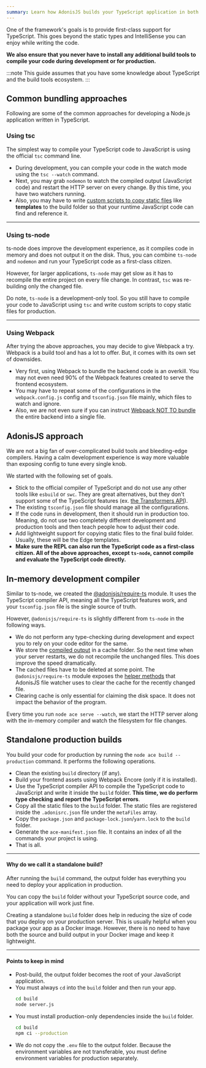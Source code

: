 ```yaml
---
summary: Learn how AdonisJS builds your TypeScript application in both development and production both.
---
```


One of the framework's goals is to provide first-class support for TypeScript. This goes beyond the static types and IntelliSense you can enjoy while writing the code.

**We also ensure that you never have to install any additional build tools to compile your code during development or for production.**

:::note
This guide assumes that you have some knowledge about TypeScript and the build tools ecosystem.
:::

## Common bundling approaches
Following are some of the common approaches for developing a Node.js application written in TypeScript.

### Using tsc
The simplest way to compile your TypeScript code to JavaScript is using the official `tsc` command line.

- During development, you can compile your code in the watch mode using the `tsc --watch` command.
- Next, you may grab `nodemon` to watch the compiled output (JavaScript code) and restart the HTTP server on every change. By this time, you have two watchers running.
- Also, you may have to write [custom scripts to copy static files](https://github.com/microsoft/TypeScript/issues/30835) like **templates** to the build folder so that your runtime JavaScript code can find and reference it.

---

### Using ts-node
ts-node does improve the development experience, as it compiles code in memory and does not output it on the disk. Thus, you can combine `ts-node` and `nodemon` and run your TypeScript code as a first-class citizen.

However, for larger applications, `ts-node` may get slow as it has to recompile the entire project on every file change. In contrast, `tsc` was re-building only the changed file.

Do note, `ts-node` is a development-only tool. So you still have to compile your code to JavaScript using `tsc` and write custom scripts to copy static files for production.

---

### Using Webpack
After trying the above approaches, you may decide to give Webpack a try. Webpack is a build tool and has a lot to offer. But, it comes with its own set of downsides.

- Very first, using Webpack to bundle the backend code is an overkill. You may not even need 90% of the Webpack features created to serve the frontend ecosystem.
- You may have to repeat some of the configurations in the `webpack.config.js` config and `tsconfig.json` file mainly, which files to watch and ignore.
- Also, we are not even sure if you can instruct [Webpack NOT TO bundle](https://stackoverflow.com/questions/40096470/get-webpack-not-to-bundle-files) the entire backend into a single file.

## AdonisJS approach
We are not a big fan of over-complicated build tools and bleeding-edge compilers. Having a calm development experience is way more valuable than exposing config to tune every single knob.

We started with the following set of goals.

- Stick to the official compiler of TypeScript and do not use any other tools like `esbuild` or `swc`. They are great alternatives, but they don't support some of the TypeScript features (ex. [the Transformers API](https://levelup.gitconnected.com/writing-typescript-custom-ast-transformer-part-1-7585d6916819)).
- The existing `tsconfig.json` file should manage all the configurations.
- If the code runs in development, then it should run in production too. Meaning, do not use two completely different development and production tools and then teach people how to adjust their code.
- Add lightweight support for copying static files to the final build folder. Usually, these will be the Edge templates.
- **Make sure the REPL can also run the TypeScript code as a first-class citizen. All of the above approaches, except `ts-node`, cannot compile and evaluate the TypeScript code directly.**

## In-memory development compiler
Similar to ts-node, we created the [@adonisjs/require-ts](https://github.com/adonisjs/require-ts) module. It uses the TypeScript compiler API, meaning all the TypeScript features work, and your `tsconfig.json` file is the single source of truth.

However, `@adonisjs/require-ts` is slightly different from `ts-node` in the following ways.

- We do not perform any type-checking during development and expect you to rely on your code editor for the same.
- We store the [compiled output](https://github.com/adonisjs/require-ts/blob/develop/src/Compiler/index.ts#L185-L223) in a cache folder. So the next time when your server restarts, we do not recompile the unchanged files. This does improve the speed dramatically.
- The cached files have to be deleted at some point. The `@adonisjs/require-ts` module exposes the [helper methods](https://github.com/adonisjs/require-ts/blob/develop/index.ts#L43-L57) that AdonisJS file watcher uses to clear the cache for the recently changed file.
- Clearing cache is only essential for claiming the disk space. It does not impact the behavior of the program.

Every time you run `node ace serve --watch`, we start the HTTP server along with the in-memory compiler and watch the filesystem for file changes.

## Standalone production builds
You build your code for production by running the `node ace build --production` command. It performs the following operations.

- Clean the existing `build` directory (if any).
- Build your frontend assets using Webpack Encore (only if it is installed).
- Use the TypeScript compiler API to compile the TypeScript code to JavaScript and write it inside the `build` folder. **This time, we do perform type checking and report the TypeScript errors**.
- Copy all the static files to the `build` folder. The static files are registered inside the `.adonisrc.json` file under the `metaFiles` array.
- Copy the `package.json` and `package-lock.json`/`yarn.lock` to the `build` folder.
- Generate the `ace-manifest.json` file. It contains an index of all the commands your project is using.
- That is all.

---

#### Why do we call it a standalone build?
After running the `build` command, the output folder has everything you need to deploy your application in production.

You can copy the `build` folder without your TypeScript source code, and your application will work just fine.

Creating a standalone `build` folder does help in reducing the size of code that you deploy on your production server. This is usually helpful when you package your app as a Docker image. However, there is no need to have both the source and build output in your Docker image and keep it lightweight.

---

#### Points to keep in mind

- Post-build, the output folder becomes the root of your JavaScript application.
- You must always `cd` into the `build` folder and then run your app.
  ```sh
  cd build
  node server.js
  ```
- You must install production-only dependencies inside the `build` folder.
  ```sh
  cd build
  npm ci --production
  ```
- We do not copy the `.env` file to the output folder. Because the environment variables are not transferable, you must define environment variables for production separately.
